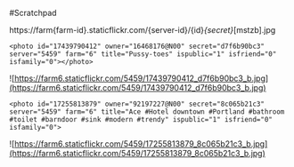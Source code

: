 #Scratchpad

https://farm{farm-id}.staticflickr.com/{server-id}/{id}_{secret}_[mstzb].jpg

`<photo id="17439790412" owner="16468176@N00" secret="d7f6b90bc3" server="5459" farm="6" title="Pussy-toes" ispublic="1" isfriend="0" isfamily="0"></photo>`

![https://farm6.staticflickr.com/5459/17439790412_d7f6b90bc3_b.jpg](https://farm6.staticflickr.com/5459/17439790412_d7f6b90bc3_b.jpg)

`<photo id="17255813879" owner="92197227@N00" secret="8c065b21c3" server="5459" farm="6" title="Ace #Hotel downtown #Portland #bathroom #toilet #barndoor #sink #modern #trendy" ispublic="1" isfriend="0" isfamily="0">`

![https://farm6.staticflickr.com/5459/17255813879_8c065b21c3_b.jpg](https://farm6.staticflickr.com/5459/17255813879_8c065b21c3_b.jpg)